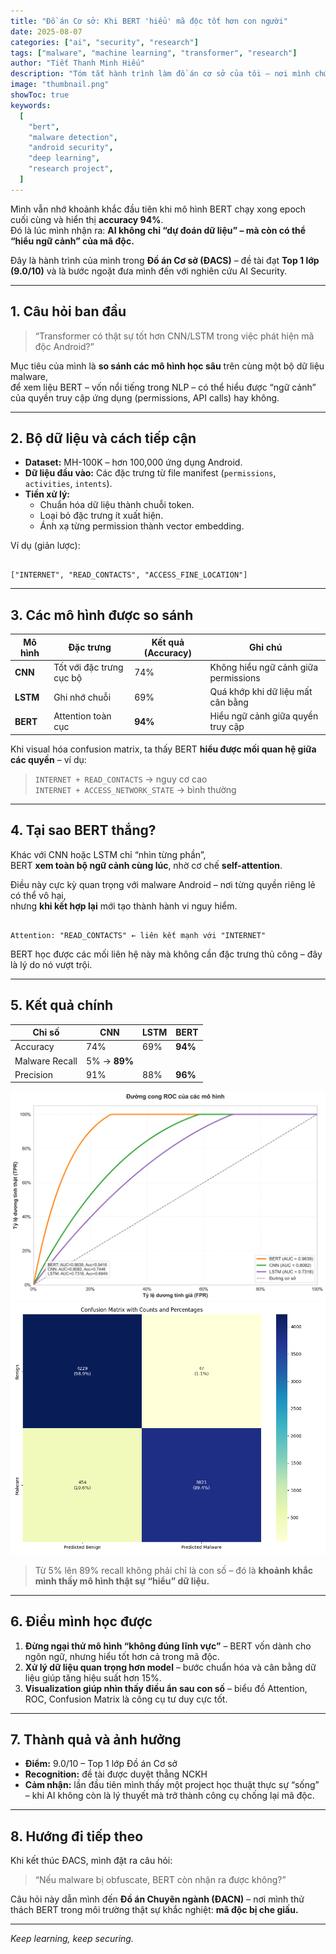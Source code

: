 ```yaml
---
title: "Đồ án Cơ sở: Khi BERT 'hiểu' mã độc tốt hơn con người"
date: 2025-08-07
categories: ["ai", "security", "research"]
tags: ["malware", "machine learning", "transformer", "research"]
author: "Tiết Thanh Minh Hiếu"
description: "Tóm tắt hành trình làm đồ án cơ sở của tôi — nơi mình chứng minh rằng BERT có thể phát hiện mã độc Android hiệu quả hơn CNN và LSTM, với độ chính xác tăng hơn 20%."
image: "thumbnail.png"
showToc: true
keywords:
  [
    "bert",
    "malware detection",
    "android security",
    "deep learning",
    "research project",
  ]
---
```


Mình vẫn nhớ khoảnh khắc đầu tiên khi mô hình BERT chạy xong epoch cuối cùng và hiển thị **accuracy 94%**.  
Đó là lúc mình nhận ra: **AI không chỉ “dự đoán dữ liệu” – mà còn có thể “hiểu ngữ cảnh” của mã độc.**

Đây là hành trình của mình trong **Đồ án Cơ sở (ĐACS)** – đề tài đạt **Top 1 lớp (9.0/10)** và là bước ngoặt đưa mình đến với nghiên cứu AI Security.

---

## 1. Câu hỏi ban đầu

> “Transformer có thật sự tốt hơn CNN/LSTM trong việc phát hiện mã độc Android?”

Mục tiêu của mình là **so sánh các mô hình học sâu** trên cùng một bộ dữ liệu malware,  
để xem liệu BERT – vốn nổi tiếng trong NLP – có thể hiểu được “ngữ cảnh” của quyền truy cập ứng dụng (permissions, API calls) hay không.

---

## 2. Bộ dữ liệu và cách tiếp cận

- **Dataset:** MH-100K – hơn 100,000 ứng dụng Android.
- **Dữ liệu đầu vào:** Các đặc trưng từ file manifest (`permissions`, `activities`, `intents`).
- **Tiền xử lý:**
  - Chuẩn hóa dữ liệu thành chuỗi token.
  - Loại bỏ đặc trưng ít xuất hiện.
  - Ánh xạ từng permission thành vector embedding.

Ví dụ (giản lược):

```

["INTERNET", "READ_CONTACTS", "ACCESS_FINE_LOCATION"]

```

---

## 3. Các mô hình được so sánh

| Mô hình  | Đặc trưng                | Kết quả (Accuracy) | Ghi chú                              |
| -------- | ------------------------ | ------------------ | ------------------------------------ |
| **CNN**  | Tốt với đặc trưng cục bộ | 74%                | Không hiểu ngữ cảnh giữa permissions |
| **LSTM** | Ghi nhớ chuỗi            | 69%                | Quá khớp khi dữ liệu mất cân bằng    |
| **BERT** | Attention toàn cục       | **94%**            | Hiểu ngữ cảnh giữa quyền truy cập    |

Khi visual hóa confusion matrix, ta thấy BERT **hiểu được mối quan hệ giữa các quyền** – ví dụ:

> `INTERNET + READ_CONTACTS` → nguy cơ cao  
> `INTERNET + ACCESS_NETWORK_STATE` → bình thường

---

## 4. Tại sao BERT thắng?

Khác với CNN hoặc LSTM chỉ “nhìn từng phần”,  
BERT **xem toàn bộ ngữ cảnh cùng lúc**, nhờ cơ chế **self-attention**.

Điều này cực kỳ quan trọng với malware Android – nơi từng quyền riêng lẻ có thể vô hại,  
nhưng **khi kết hợp lại** mới tạo thành hành vi nguy hiểm.

```

Attention: "READ_CONTACTS" ← liên kết mạnh với "INTERNET"

```

BERT học được các mối liên hệ này mà không cần đặc trưng thủ công – đây là lý do nó vượt trội.

---

## 5. Kết quả chính

| Chỉ số         | CNN          | LSTM | BERT    |
| -------------- | ------------ | ---- | ------- |
| Accuracy       | 74%          | 69%  | **94%** |
| Malware Recall | 5% → **89%** |
| Precision      | 91%          | 88%  | **96%** |

<div align="center">

![So sánh hiệu suất](roc_curves_comparison.png)
![Confusion Matrix](detailed_confusion_matrix.png)

</div>

> Từ 5% lên 89% recall không phải chỉ là con số – đó là **khoảnh khắc mình thấy mô hình thật sự “hiểu” dữ liệu.**

---

## 6. Điều mình học được

1. **Đừng ngại thử mô hình “không đúng lĩnh vực”** – BERT vốn dành cho ngôn ngữ, nhưng hiểu tốt hơn cả trong mã độc.
2. **Xử lý dữ liệu quan trọng hơn model** – bước chuẩn hóa và cân bằng dữ liệu giúp tăng hiệu suất hơn 15%.
3. **Visualization giúp nhìn thấy điều ẩn sau con số** – biểu đồ Attention, ROC, Confusion Matrix là công cụ tư duy cực tốt.

---

## 7. Thành quả và ảnh hưởng

- **Điểm:** 9.0/10 – Top 1 lớp Đồ án Cơ sở
- **Recognition:** đề tài được duyệt thẳng NCKH
- **Cảm nhận:** lần đầu tiên mình thấy một project học thuật thực sự “sống” – khi AI không còn là lý thuyết mà trở thành công cụ chống lại mã độc.

---

## 8. Hướng đi tiếp theo

Khi kết thúc ĐACS, mình đặt ra câu hỏi:

> “Nếu malware bị obfuscate, BERT còn nhận ra được không?”

Câu hỏi này dẫn mình đến **Đồ án Chuyên ngành (ĐACN)** – nơi mình thử thách BERT trong môi trường thật sự khắc nghiệt: **mã độc bị che giấu.**

---

_Keep learning, keep securing._
